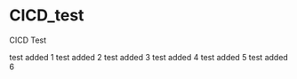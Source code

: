 # CICD_test
CICD Test

test added 1
test added 2
test added 3
test added 4
test added 5
test added 6